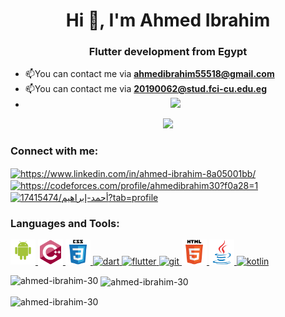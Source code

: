 <h1 align="center">Hi 👋, I'm Ahmed Ibrahim</h1>
<h3 align="center">Flutter development from Egypt</h3>

- 📫You can contact me via **ahmedibrahim55518@gmail.com**
- 📫You can contact me via **20190062@stud.fci-cu.edu.eg**
- <div id="header" align="center">
  <img src="https://media.giphy.com/media/M9gbBd9nbDrOTu1Mqx/giphy.gif" width="300"/>
</div>
<div id="header" align="center">
  <img src="https://miro.medium.com/max/1400/0*C-cPP9D2MIyeexAT.gif" width="500"/>
</div>

<h3 align="left">Connect with me:</h3>
<p align="left">
<a href="https://linkedin.com/in/ahmed-ibrahim-8a05001bb/" target="blank"><img align="center" src="https://raw.githubusercontent.com/rahuldkjain/github-profile-readme-generator/master/src/images/icons/Social/linked-in-alt.svg" alt="https://www.linkedin.com/in/ahmed-ibrahim-8a05001bb/" height="30" width="40" /></a>
<a href="https://codeforces.com/profile/ahmedibrahim30" target="blank"><img align="center" src="https://raw.githubusercontent.com/rahuldkjain/github-profile-readme-generator/master/src/images/icons/Social/codeforces.svg" alt="https://codeforces.com/profile/ahmedibrahim30?f0a28=1" height="30" width="40" /></a>
<a href="https://stackoverflow.com/users/17415474/أحمد-إبراهيم?tab=profile" target="blank"><img align="center" src="https://raw.githubusercontent.com/rahuldkjain/github-profile-readme-generator/master/src/images/icons/Social/stack-overflow.svg" alt="17415474/أحمد-إبراهيم?tab=profile" height="30" width="40" /></a>
</p>

<h3 align="left">Languages and Tools:</h3>
<p align="left"> <a href="https://developer.android.com" target="_blank" rel="noreferrer"> <img src="https://raw.githubusercontent.com/devicons/devicon/master/icons/android/android-original-wordmark.svg" alt="android" width="40" height="40"/> </a> <a href="https://www.w3schools.com/cpp/" target="_blank" rel="noreferrer"> <img src="https://raw.githubusercontent.com/devicons/devicon/master/icons/cplusplus/cplusplus-original.svg" alt="cplusplus" width="40" height="40"/> </a> <a href="https://www.w3schools.com/css/" target="_blank" rel="noreferrer"> <img src="https://raw.githubusercontent.com/devicons/devicon/master/icons/css3/css3-original-wordmark.svg" alt="css3" width="40" height="40"/> </a> <a href="https://dart.dev" target="_blank" rel="noreferrer"> <img src="https://www.vectorlogo.zone/logos/dartlang/dartlang-icon.svg" alt="dart" width="40" height="40"/> </a> <a href="https://flutter.dev" target="_blank" rel="noreferrer"> <img src="https://www.vectorlogo.zone/logos/flutterio/flutterio-icon.svg" alt="flutter" width="40" height="40"/> </a> <a href="https://git-scm.com/" target="_blank" rel="noreferrer"> <img src="https://www.vectorlogo.zone/logos/git-scm/git-scm-icon.svg" alt="git" width="40" height="40"/> </a> <a href="https://www.w3.org/html/" target="_blank" rel="noreferrer"> <img src="https://raw.githubusercontent.com/devicons/devicon/master/icons/html5/html5-original-wordmark.svg" alt="html5" width="40" height="40"/> </a> <a href="https://www.java.com" target="_blank" rel="noreferrer"> <img src="https://raw.githubusercontent.com/devicons/devicon/master/icons/java/java-original.svg" alt="java" width="40" height="40"/> </a> <a href="https://kotlinlang.org" target="_blank" rel="noreferrer"> <img src="https://www.vectorlogo.zone/logos/kotlinlang/kotlinlang-icon.svg" alt="kotlin" width="40" height="40"/> </a> </p>

<p><img align="left" src="https://github-readme-stats.vercel.app/api/top-langs?username=ahmed-ibrahim-30&show_icons=true&locale=en&layout=compact" alt="ahmed-ibrahim-30" /></p>

<p>&nbsp;<img align="center" src="https://github-readme-stats.vercel.app/api?username=ahmed-ibrahim-30&show_icons=true&locale=en" alt="ahmed-ibrahim-30" /></p>

<p><img align="center" src="https://github-readme-streak-stats.herokuapp.com/?user=ahmed-ibrahim-30&" alt="ahmed-ibrahim-30" /></p>

